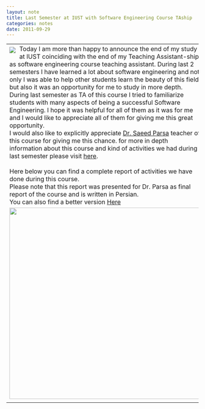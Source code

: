 ```yaml
---
layout: note
title: Last Semester at IUST with Software Engineering Course TAship
categories: notes
date: 2011-09-29
---
```

<div class="entry-content"><div xmlns="http://www.w3.org/1999/xhtml"><table cellspacing="0" class="sites-layout-name-one-column sites-layout-hbox"><tbody><tr><td class="sites-layout-tile sites-tile-name-content-1"><div dir="ltr"><div><div style="display:inline;float:left;margin:5px 10px 0pt 0pt"><a href="../../notes/lastsemesteratiustwithsoftengcoursetaship/iust_logo.jpg?attredirects=0/index.html" imageanchor="1"><img border="0" src="https://sites.google.com/site/btabibian/_/rsrc/1315596994301/notes/lastsemesteratiustwithsoftengcoursetaship/iust_logo.jpg"/></a></div>Today I am more than happy to announce the end of my study at IUST coinciding with the end of my Teaching Assistant-ship as software engineering course teaching assistant. During last 2 semesters I have learned a lot about software engineering and not only I was able to help other students learn the beauty of this field but also it was an opportunity for me to study in more depth. <br/></div><div>During last semester as TA of this course I tried to familiarize students with many aspects of being a successful Software Engineering. I hope it was helpful for all of them as it was for me and I would like to appreciate all of them for giving me this great opportunity.</div><div>I would also like to explicitly appreciate <a href="http://www.iust.ac.ir/find.php?item=14.1957.1486.fa" rel="nofollow" target="_blank">Dr. Saeed Parsa</a> teacher of this course for giving me this chance. for more in depth information about this course and kind of activities we had during last semester please visit <a href="https://sites.google.com/site/iustse12010/" rel="nofollow" target="_blank">here</a>.</div><div><br/></div><div>Here below you can find a complete report of activities we have done during this course.</div><div>Please note that this report was presented for Dr. Parsa as final report of the course and is written in Persian.<br/>You can also find a better version <a href="https://docs.google.com/leaf?id=0B-_cDn-lHNl8MjZhMTBmMDktYTIyNy00YTRjLWFjZTktZjA5MDk1ZGZhY2I0&amp;hl=en" target="_blank">Here</a><br/></div><div><img class="igm" data-igsrc="http://241.gmodules.com/ig/ifr?mid=241&amp;synd=trogedit&amp;url=http%3A%2F%2Fhosting.gmodules.com%2Fig%2Fgadgets%2Ffile%2F117808631063490062819%2Fgoogledocsviewer.xml&amp;up_DocUrl=https%3A%2F%2Fdocs.google.com%2Fviewer%3Fa%3Dv%26pid%3Dexplorer%26chrome%3Dtrue%26srcid%3D0B-_cDn-lHNl8MjZhMTBmMDktYTIyNy00YTRjLWFjZTktZjA5MDk1ZGZhY2I0%26hl%3Den&amp;up_height=500&amp;up_page=0&amp;up_chrome=false&amp;up_Version=&amp;h=500&amp;w=100%25" data-props="align:center;borderTitle:Google Docs Viewer;height:500;igsrc:http#58//241.gmodules.com/ig/ifr?mid=241&amp;synd=trogedit&amp;url=http%3A%2F%2Fhosting.gmodules.com%2Fig%2Fgadgets%2Ffile%2F117808631063490062819%2Fgoogledocsviewer.xml&amp;up_DocUrl=https%3A%2F%2Fdocs.google.com%2Fviewer%3Fa%3Dv%26pid%3Dexplorer%26chrome%3Dtrue%26srcid%3D0B-_cDn-lHNl8MjZhMTBmMDktYTIyNy00YTRjLWFjZTktZjA5MDk1ZGZhY2I0%26hl%3Den&amp;up_height=500&amp;up_page=0&amp;up_chrome=false&amp;up_Version=&amp;h=500&amp;w=100%25;mid:241;scrolling:no;showBorder:false;showBorderTitle:null;spec:http#58//hosting.gmodules.com/ig/gadgets/file/117808631063490062819/googledocsviewer.xml;up_DocUrl:https#58//docs.google.com/viewer?a=v&amp;pid=explorer&amp;chrome=true&amp;srcid=0B-_cDn-lHNl8MjZhMTBmMDktYTIyNy00YTRjLWFjZTktZjA5MDk1ZGZhY2I0&amp;hl=en;up_Version:;up_chrome:false;up_height:500;up_page:0;view:default;width:100%;wrap:false;" data-type="ggs-gadget" height="500" src="http://www.google.com/chart?chc=sites&amp;cht=d&amp;chdp=sites&amp;chl=%5B%5BGoogle+Gadget'%3D20'f%5Cv'a%5C%3D0'10'%3D499'0'dim'%5Cbox1'b%5CF6F6F6'fC%5CF6F6F6'eC%5C0'sk'%5C%5B%22Google+Docs+Viewer%22'%5D'a%5CV%5C%3D12'f%5C%5DV%5Cta%5C%3D10'%3D0'%3D500'%3D497'dim'%5C%3D10'%3D10'%3D500'%3D497'vdim'%5Cbox1'b%5Cva%5CF6F6F6'fC%5CC8C8C8'eC%5C'a%5C%5Do%5CLauto'f%5C&amp;sig=OfUaZFnNsWoXww5DSlHcUx_sBCw" style="display:block;margin:5px auto;text-align:center;" width="500"/></div> </div></td></tr></tbody></table></div></div>